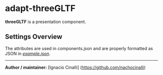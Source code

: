 # adapt-threeGLTF
**threeGLTF** is a presentation component.

## Settings Overview
The attributes are used in components.json and are properly formatted as JSON in  [*example.json*](https://github.com/nachocinalli/adapt-threeGLTF/blob/master/example.json).

----------------------------


**Author / maintainer:** [Ignacio Cinalli] (https://github.com/nachocinalli)  